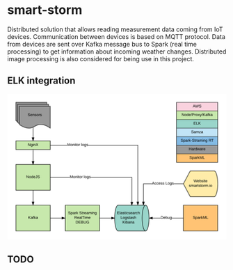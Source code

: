 # smart-storm

Distributed solution that allows reading measurement data coming from IoT devices. Communication between devices is based on MQTT protocol. Data from devices are sent over Kafka message bus to Spark (real time processing) to get information about incoming weather changes. Distributed image processing is also considered for being use in this project.

## ELK integration

<p align="center">
  <img src="readme-media/elk.png?raw=true" alt="ELK"/>
</p>



## TODO

